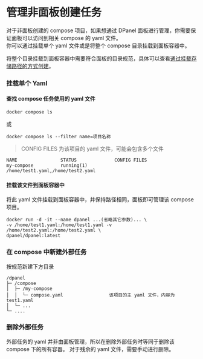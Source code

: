 # 管理非面板创建任务

对于非面板创建的 compose 项目，如果想通过 DPanel 面板进行管理，你需要保证面板可以访问到相关 compose 的 yaml 文件。\
你可以通过挂载单个 yaml 文件或是将整个 compose 目录挂载到面板容器中。

将整个目录挂载到面板容器中需要符合面板的目录规范，具体可以查看[通过挂载存储路径的方式创建](/manual/compose-create#mount)。

### 挂载单个 Yaml

#### 查找 compose 任务使用的 yaml 文件

```
docker compose ls
```
或

```
docker compose ls --filter name=项目名称
```

> CONFIG FILES 为该项目的 yaml 文件，可能会包含多个文件

```
NAME                STATUS              CONFIG FILES
my-compose          running(1)          /home/test1.yaml,/home/test2.yaml
```


#### 挂载该文件到面板容器中


将此 yaml 文件挂载到面板容器中，并保持路径相同，面板即可管理该 compose 项目。

```
docker run -d -it --name dpanel ...(省略其它参数)... \
-v /home/test1.yaml:/home/test1.yaml -v /home/test2.yaml:/home/test2.yaml \
dpanel/dpanel:latest
```

### 在 compose 中新建外部任务

按规范新建下方目录

```
/dpanel
├─ /compose
│  ├─ /my-compose   
│  │  └─ compose.yaml                 该项目的主 yaml 文件，内容为 test1.yaml
│  └─ ... 
└─ ....
```

### 删除外部任务

外部任务的 yaml 并非由面板管理，所以在删除外部任务时等同于删除该 compose 下的所有容器。
对于残余的 yaml 文件，需要手动进行删除。